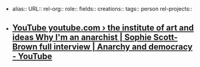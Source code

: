 - alias::
  URL::
  rel-org::
  role::
  fields::
  creations::
  tags:: person
  rel-projects::

- [YouTube youtube.com  › the institute of art and ideas Why I'm an anarchist | Sophie Scott-Brown full interview | Anarchy and democracy - YouTube](https://www.youtube.com/watch?v=o6X_uSFAD_A)
	-
